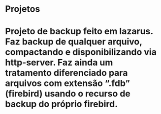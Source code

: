 # Projetos
#
# Projeto de backup feito em lazarus. Faz backup de qualquer arquivo, compactando e disponibilizando via http-server. Faz ainda um tratamento diferenciado para arquivos com extensão “.fdb” (firebird) usando o recurso de backup do próprio firebird.
